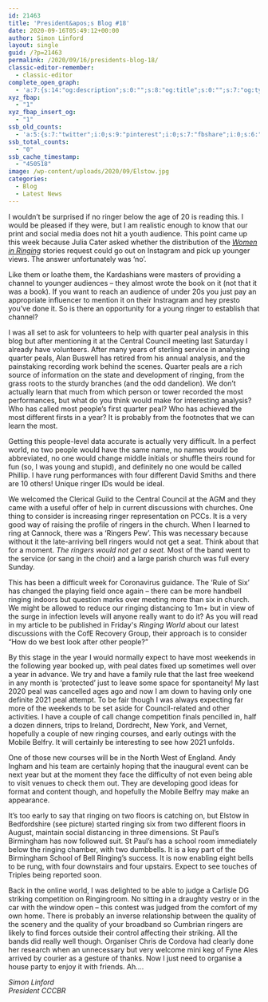 ```yaml
---
id: 21463
title: 'President&apos;s Blog #18'
date: 2020-09-16T05:49:12+00:00
author: Simon Linford
layout: single
guid: /?p=21463
permalink: /2020/09/16/presidents-blog-18/
classic-editor-remember:
  - classic-editor
complete_open_graph:
  - 'a:7:{s:14:"og:description";s:0:"";s:8:"og:title";s:0:"";s:7:"og:type";s:0:"";s:12:"twitter:card";s:7:"summary";s:15:"twitter:creator";s:0:"";s:19:"twitter:description";s:0:"";s:8:"og:image";s:5:"21465";}'
xyz_fbap:
  - "1"
xyz_fbap_insert_og:
  - "1"
ssb_old_counts:
  - 'a:5:{s:7:"twitter";i:0;s:9:"pinterest";i:0;s:7:"fbshare";i:0;s:6:"reddit";i:0;s:6:"tumblr";N;}'
ssb_total_counts:
  - "0"
ssb_cache_timestamp:
  - "450518"
image: /wp-content/uploads/2020/09/Elstow.jpg
categories:
  - Blog
  - Latest News
---
```

I wouldn’t be surprised if no ringer below the age of 20 is reading this. I would be pleased if they were, but I am realistic enough to know that our print and social media does not hit a youth audience. This point came up this week because Julia Cater asked whether the distribution of the <a href="http://womeninringing.info" target="_blank" rel="noopener noreferrer"><em>Women in Ringing</em></a> stories request could go out on Instagram and pick up younger views. The answer unfortunately was ‘no’.

Like them or loathe them, the Kardashians were masters of providing a channel to younger audiences – they almost wrote the book on it (not that it was a book). If you want to reach an audience of under 20s you just pay an appropriate influencer to mention it on their Instragram and hey presto you’ve done it. So is there an opportunity for a young ringer to establish that channel?

I was all set to ask for volunteers to help with quarter peal analysis in this blog but after mentioning it at the Central Council meeting last Saturday I already have volunteers. After many years of sterling service in analysing quarter peals, Alan Buswell has retired from his annual analysis, and the painstaking recording work behind the scenes. Quarter peals are a rich source of information on the state and development of ringing, from the grass roots to the sturdy branches (and the odd dandelion). We don’t actually learn that much from which person or tower recorded the most performances, but what do you think would make for interesting analysis? Who has called most people’s first quarter peal? Who has achieved the most different firsts in a year? It is probably from the footnotes that we can learn the most.

Getting this people-level data accurate is actually very difficult. In a perfect world, no two people would have the same name, no names would be abbreviated, no one would change middle initials or shuffle theirs round for fun (so, I was young and stupid), and definitely no one would be called Phillip. I have rung performances with four different David Smiths and there are 10 others! Unique ringer IDs would be ideal.

We welcomed the Clerical Guild to the Central Council at the AGM and they came with a useful offer of help in current discussions with churches. One thing to consider is increasing ringer representation on PCCs. It is a very good way of raising the profile of ringers in the church. When I learned to ring at Cannock, there was a ‘Ringers Pew’. This was necessary because without it the late-arriving bell ringers would not get a seat. Think about that for a moment. _The ringers would not get a seat._ Most of the band went to the service (or sang in the choir) and a large parish church was full every Sunday.

This has been a difficult week for Coronavirus guidance. The ‘Rule of Six’ has changed the playing field once again – there can be more handbell ringing indoors but question marks over meeting more than six in church. We might be allowed to reduce our ringing distancing to 1m+ but in view of the surge in infection levels will anyone really want to do it? As you will read in my article to be published in Friday&apos;s _Ringing World_ about our latest discussions with the CofE Recovery Group, their approach is to consider “How do we best look after other people?”

By this stage in the year I would normally expect to have most weekends in the following year booked up, with peal dates fixed up sometimes well over a year in advance. We try and have a family rule that the last free weekend in any month is ‘protected’ just to leave some space for spontaneity! My last 2020 peal was cancelled ages ago and now I am down to having only one definite 2021 peal attempt. To be fair though I was always expecting far more of the weekends to be set aside for Council-related and other activities. I have a couple of call change competition finals pencilled in, half a dozen dinners, trips to Ireland, Dordrecht, New York, and Vernet, hopefully a couple of new ringing courses, and early outings with the Mobile Belfry. It will certainly be interesting to see how 2021 unfolds.

One of those new courses will be in the North West of England. Andy Ingham and his team are certainly hoping that the inaugural event can be next year but at the moment they face the difficulty of not even being able to visit venues to check them out. They are developing good ideas for format and content though, and hopefully the Mobile Belfry may make an appearance.

It’s too early to say that ringing on two floors is catching on, but Elstow in Bedfordshire (see picture) started ringing six from two different floors in August, maintain social distancing in three dimensions. St Paul’s Birmingham has now followed suit. St Paul’s has a school room immediately below the ringing chamber, with two dumbbells. It is a key part of the Birmingham School of Bell Ringing’s success. It is now enabling eight bells to be rung, with four downstairs and four upstairs. Expect to see touches of Triples being reported soon.

Back in the online world, I was delighted to be able to judge a Carlisle DG striking competition on Ringingroom. No sitting in a draughty vestry or in the car with the window open – this contest was judged from the comfort of my own home. There is probably an inverse relationship between the quality of the scenery and the quality of your broadband so Cumbrian ringers are likely to find forces outside their control affecting their striking. All the bands did really well though. Organiser Chris de Cordova had clearly done her research when an unnecessary but very welcome mini keg of Fyne Ales arrived by courier as a gesture of thanks. Now I just need to organise a house party to enjoy it with friends. Ah….

_Simon Linford_  
_President CCCBR_
